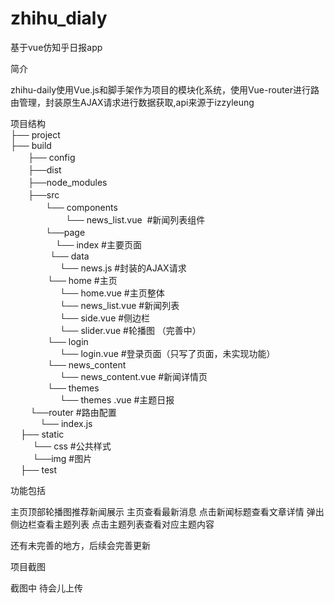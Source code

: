 # zhihu_dialy
基于vue仿知乎日报app

简介

zhihu-daily使用Vue.js和脚手架作为项目的模块化系统，使用Vue-router进行路由管理，封装原生AJAX请求进行数据获取,api来源于izzyleung

项目结构<br />
├── project<br />
├── build &nbsp;<br />
　　├── config<br />
　　├──dist<br />
　　├──node_modules<br />
　　├──src&nbsp;<br />
　　　　└── components<br />
　　　　　　 └── news_list.vue &nbsp;#新闻列表组件<br />
　　　　└──page&nbsp;<br />
&nbsp; &nbsp; 　　　　└── index #主要页面<br />
&nbsp; &nbsp; &nbsp; &nbsp; &nbsp; &nbsp; &nbsp; &nbsp; └── data&nbsp;<br />
&nbsp; &nbsp; &nbsp; &nbsp; &nbsp; &nbsp; &nbsp; &nbsp; &nbsp; &nbsp; └── news.js #封装的AJAX请求<br />
&nbsp; &nbsp; &nbsp; &nbsp; &nbsp; &nbsp; &nbsp; &nbsp;└── home #主页<br />
&nbsp; &nbsp; &nbsp; &nbsp; &nbsp; &nbsp; &nbsp; &nbsp; &nbsp; &nbsp; └── home.vue #主页整体<br />
&nbsp; &nbsp; &nbsp; &nbsp; &nbsp; &nbsp; &nbsp; &nbsp; &nbsp; &nbsp; └── news_list.vue #新闻列表<br />
&nbsp; &nbsp; &nbsp; &nbsp; &nbsp; &nbsp; &nbsp; &nbsp; &nbsp; &nbsp; └── side.vue #侧边栏<br />
&nbsp; &nbsp; &nbsp; &nbsp; &nbsp; &nbsp; &nbsp; &nbsp; &nbsp; &nbsp; └── slider.vue #轮播图 （完善中）<br />
&nbsp; &nbsp; &nbsp; &nbsp; &nbsp; &nbsp; &nbsp; &nbsp;└── login&nbsp;<br />
&nbsp; &nbsp; &nbsp; &nbsp; &nbsp; &nbsp; &nbsp; &nbsp; &nbsp; &nbsp; └── login.vue #登录页面（只写了页面，未实现功能）<br />
&nbsp; &nbsp; &nbsp; &nbsp; &nbsp; &nbsp; &nbsp; &nbsp;└── news_content&nbsp;<br />
&nbsp; &nbsp; &nbsp; &nbsp; &nbsp; &nbsp; &nbsp; &nbsp; &nbsp; &nbsp; └── news_content.vue #新闻详情页<br />
&nbsp; &nbsp; &nbsp; &nbsp; &nbsp; &nbsp; &nbsp; &nbsp;└── themes&nbsp;<br />
&nbsp; &nbsp; &nbsp; &nbsp; &nbsp; &nbsp; &nbsp; &nbsp; &nbsp; &nbsp; └── themes .vue #主题日报<br />
&nbsp; &nbsp; &nbsp; &nbsp; └──router #路由配置<br />
&nbsp; &nbsp; &nbsp; &nbsp; &nbsp; &nbsp; └── index.js &nbsp; &nbsp; &nbsp;&nbsp;<br />
&nbsp; &nbsp; ├── static &nbsp; &nbsp;<br />
&nbsp; &nbsp; &nbsp; &nbsp; &nbsp;└── css #公共样式<br />
&nbsp; &nbsp; &nbsp; &nbsp; &nbsp;└──img #图片<br />
&nbsp; &nbsp; ├── test
         
功能包括

主页顶部轮播图推荐新闻展示
主页查看最新消息
点击新闻标题查看文章详情
弹出侧边栏查看主题列表
点击主题列表查看对应主题内容

还有未完善的地方，后续会完善更新

项目截图

截图中 待会儿上传
